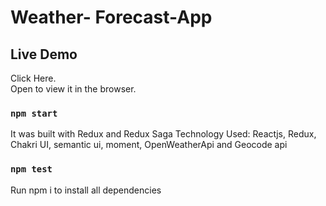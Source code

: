# Weather- Forecast-App

## Live Demo

Click Here.\
Open to view it in the browser.

### `npm start`

It was built with Redux and Redux Saga
Technology Used: Reactjs, Redux, Chakri UI, semantic ui, moment, OpenWeatherApi and Geocode api

### `npm test`

Run npm i to install all dependencies